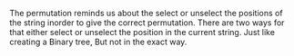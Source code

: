 The permutation reminds us about the select or unselect the positions of the string inorder to give the correct permutation. There are two ways for that either select 
or unselect the position in the current string. Just like creating a Binary tree, But not in the exact way.
